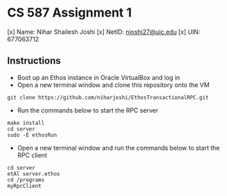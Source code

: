 # CS 587 Assignment 1

[x] Name: Nihar Shailesh Joshi
[x] NetID: njoshi27@uic.edu
[x] UIN: 677063712


## Instructions

- Boot up an Ethos instance in Oracle VirtualBox and log in
- Open a new terminal window and clone this repository onto the VM
```console
git clone https://github.com/niharjoshi/EthosTransactionalRPC.git
```
- Run the commands below to start the RPC server
```console
make install
cd server
sudo -E ethosRun
```
- Open a new terminal window and run the commands below to start the RPC client
```console
cd server
etAl server.ethos
cd /programs
myRpcClient
```
